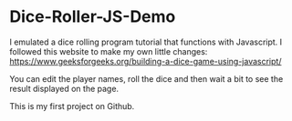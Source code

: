 # Dice-Roller-JS-Demo
I emulated a dice rolling program tutorial that functions with Javascript. I followed this website to make my own little changes:
https://www.geeksforgeeks.org/building-a-dice-game-using-javascript/

You can edit the player names, roll the dice and then wait a bit to see the result displayed on the page.

This is my first project on Github.
